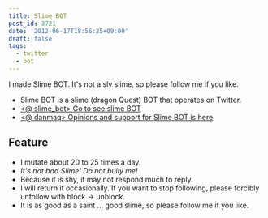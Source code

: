 ```yaml
---
title: Slime BOT
post_id: 3721
date: '2012-06-17T18:56:25+09:00'
draft: false
tags:
  - twitter
  - bot
---
```


I made Slime BOT. It's not a sly slime, so please follow me if you like.

*   Slime BOT is a slime (dragon Quest) BOT that operates on Twitter.
*   [<@ slime_bot> Go to see slime BOT](http://twitter.com/slime_bot)
*   [<@ danmaq> Opinions and support for Slime BOT is here](http://twitter.com/danmaq)

## Feature

*   I mutate about 20 to 25 times a day.
*   _It's not bad Slime! Do not bully me!_
*   Because it is shy, it may not respond much to reply.
*   I will return it occasionally. If you want to stop following, please forcibly unfollow with block → unblock.
*   It is as good as a saint ... good slime, so please follow me if you like.
